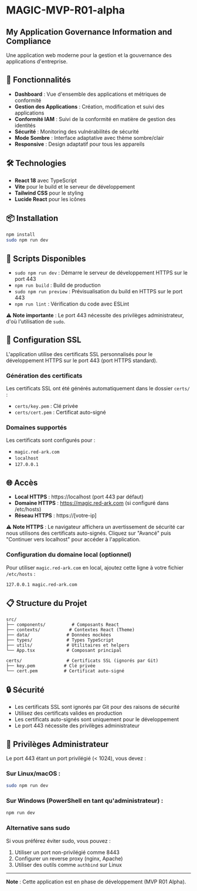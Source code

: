 # MAGIC-MVP-R01-alpha

## My Application Governance Information and Compliance

Une application web moderne pour la gestion et la gouvernance des applications d'entreprise.

## 🚀 Fonctionnalités

- **Dashboard** : Vue d'ensemble des applications et métriques de conformité
- **Gestion des Applications** : Création, modification et suivi des applications
- **Conformité IAM** : Suivi de la conformité en matière de gestion des identités
- **Sécurité** : Monitoring des vulnérabilités de sécurité
- **Mode Sombre** : Interface adaptative avec thème sombre/clair
- **Responsive** : Design adaptatif pour tous les appareils

## 🛠️ Technologies

- **React 18** avec TypeScript
- **Vite** pour le build et le serveur de développement
- **Tailwind CSS** pour le styling
- **Lucide React** pour les icônes

## 📦 Installation

```bash
npm install
sudo npm run dev
```

## 🔧 Scripts Disponibles

- `sudo npm run dev` : Démarre le serveur de développement HTTPS sur le port 443
- `npm run build` : Build de production
- `sudo npm run preview` : Prévisualisation du build en HTTPS sur le port 443
- `npm run lint` : Vérification du code avec ESLint

⚠️ **Note importante** : Le port 443 nécessite des privilèges administrateur, d'où l'utilisation de `sudo`.

## 🔐 Configuration SSL

L'application utilise des certificats SSL personnalisés pour le développement HTTPS sur le port 443 (port HTTPS standard).

### Génération des certificats

Les certificats SSL ont été générés automatiquement dans le dossier `certs/` :
- `certs/key.pem` : Clé privée
- `certs/cert.pem` : Certificat auto-signé

### Domaines supportés

Les certificats sont configurés pour :
- `magic.red-ark.com`
- `localhost`
- `127.0.0.1`

## 🌐 Accès

- **Local HTTPS** : https://localhost (port 443 par défaut)
- **Domaine HTTPS** : https://magic.red-ark.com (si configuré dans /etc/hosts)
- **Réseau HTTPS** : https://[votre-ip]

⚠️ **Note HTTPS** : Le navigateur affichera un avertissement de sécurité car nous utilisons des certificats auto-signés. Cliquez sur "Avancé" puis "Continuer vers localhost" pour accéder à l'application.

### Configuration du domaine local (optionnel)

Pour utiliser `magic.red-ark.com` en local, ajoutez cette ligne à votre fichier `/etc/hosts` :
```
127.0.0.1 magic.red-ark.com
```

## 📋 Structure du Projet

```
src/
├── components/          # Composants React
├── contexts/           # Contextes React (Theme)
├── data/              # Données mockées
├── types/             # Types TypeScript
├── utils/             # Utilitaires et helpers
└── App.tsx            # Composant principal

certs/                 # Certificats SSL (ignorés par Git)
├── key.pem           # Clé privée
└── cert.pem          # Certificat auto-signé
```

## 🔒 Sécurité

- Les certificats SSL sont ignorés par Git pour des raisons de sécurité
- Utilisez des certificats valides en production
- Les certificats auto-signés sont uniquement pour le développement
- Le port 443 nécessite des privilèges administrateur

## 🚨 Privilèges Administrateur

Le port 443 étant un port privilégié (< 1024), vous devez :

### Sur Linux/macOS :
```bash
sudo npm run dev
```

### Sur Windows (PowerShell en tant qu'administrateur) :
```bash
npm run dev
```

### Alternative sans sudo

Si vous préférez éviter sudo, vous pouvez :
1. Utiliser un port non-privilégié comme 8443
2. Configurer un reverse proxy (nginx, Apache)
3. Utiliser des outils comme `authbind` sur Linux

---

**Note** : Cette application est en phase de développement (MVP R01 Alpha).